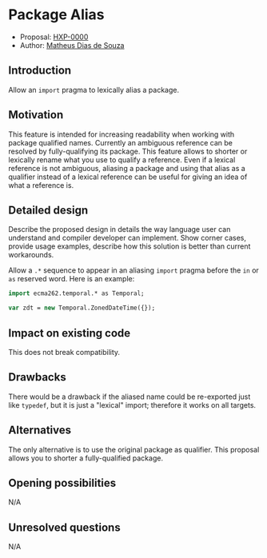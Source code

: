 # Package Alias

* Proposal: [HXP-0000](0000-package-alias.md)
* Author: [Matheus Dias de Souza](https://github.com/hydroper)

## Introduction

Allow an `import` pragma to lexically alias a package.

## Motivation

This feature is intended for increasing readability when working with package qualified names.
Currently an ambiguous reference can be resolved by fully-qualifying its package.
This feature allows to shorter or lexically rename what you use to qualify a reference.
Even if a lexical reference is not ambiguous, aliasing a package and using that alias as a qualifier
instead of a lexical reference can be useful for giving an idea of what a reference is.

## Detailed design

Describe the proposed design in details the way language user can understand
and compiler developer can implement. Show corner cases, provide usage examples,
describe how this solution is better than current workarounds.

Allow a `.*` sequence to appear in an aliasing `import` pragma before the `in` or `as` reserved word. Here is an example:

```haxe
import ecma262.temporal.* as Temporal;

var zdt = new Temporal.ZonedDateTime({});
```

## Impact on existing code

This does not break compatibility.

## Drawbacks

There would be a drawback if the aliased name could be re-exported just like `typedef`, but it is just a "lexical" import;
therefore it works on all targets.

## Alternatives

The only alternative is to use the original package as qualifier. This proposal allows you to shorter a fully-qualified package.

## Opening possibilities

N/A

## Unresolved questions

N/A
